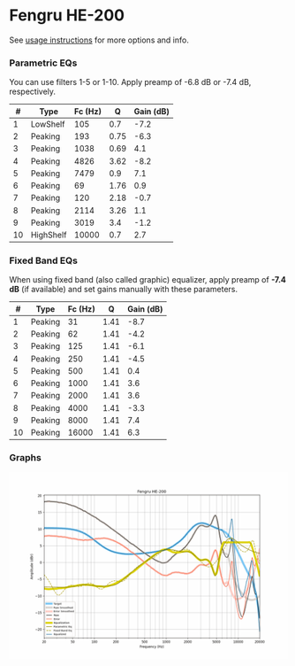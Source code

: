 # Fengru HE-200
See [usage instructions](https://github.com/jaakkopasanen/AutoEq#usage) for more options and info.

### Parametric EQs
You can use filters 1-5 or 1-10. Apply preamp of -6.8 dB or -7.4 dB, respectively.

|   # | Type      |   Fc (Hz) |    Q |   Gain (dB) |
|-----|-----------|-----------|------|-------------|
|   1 | LowShelf  |       105 | 0.7  |        -7.2 |
|   2 | Peaking   |       193 | 0.75 |        -6.3 |
|   3 | Peaking   |      1038 | 0.69 |         4.1 |
|   4 | Peaking   |      4826 | 3.62 |        -8.2 |
|   5 | Peaking   |      7479 | 0.9  |         7.1 |
|   6 | Peaking   |        69 | 1.76 |         0.9 |
|   7 | Peaking   |       120 | 2.18 |        -0.7 |
|   8 | Peaking   |      2114 | 3.26 |         1.1 |
|   9 | Peaking   |      3019 | 3.4  |        -1.2 |
|  10 | HighShelf |     10000 | 0.7  |         2.7 |

### Fixed Band EQs
When using fixed band (also called graphic) equalizer, apply preamp of **-7.4 dB** (if available) and set gains manually with these parameters.

|   # | Type    |   Fc (Hz) |    Q |   Gain (dB) |
|-----|---------|-----------|------|-------------|
|   1 | Peaking |        31 | 1.41 |        -8.7 |
|   2 | Peaking |        62 | 1.41 |        -4.2 |
|   3 | Peaking |       125 | 1.41 |        -6.1 |
|   4 | Peaking |       250 | 1.41 |        -4.5 |
|   5 | Peaking |       500 | 1.41 |         0.4 |
|   6 | Peaking |      1000 | 1.41 |         3.6 |
|   7 | Peaking |      2000 | 1.41 |         3.6 |
|   8 | Peaking |      4000 | 1.41 |        -3.3 |
|   9 | Peaking |      8000 | 1.41 |         7.4 |
|  10 | Peaking |     16000 | 1.41 |         6.3 |

### Graphs
![](./Fengru%20HE-200.png)
